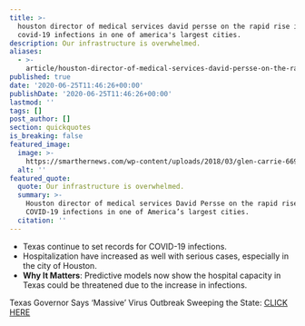 ```yaml
---
title: >-
  houston director of medical services david persse on the rapid rise in
  covid-19 infections in one of america's largest cities.
description: Our infrastructure is overwhelmed.
aliases:
  - >-
    article/houston-director-of-medical-services-david-persse-on-the-rapid-rise-in-covid-19-infections-in-one-of-americas-largest-cities/
published: true
date: '2020-06-25T11:46:26+00:00'
publishDate: '2020-06-25T11:46:26+00:00'
lastmod: ''
tags: []
post_author: []
section: quickquotes
is_breaking: false
featured_image:
  image: >-
    https://smarthernews.com/wp-content/uploads/2018/03/glen-carrie-66914-unsplash-scaled.jpg
  alt: ''
featured_quote:
  quote: Our infrastructure is overwhelmed.
  summary: >-
    Houston director of medical services David Persse on the rapid rise in
    COVID-19 infections in one of America’s largest cities.
  citation: ''
---
```

*   Texas continue to set records for COVID-19 infections.
*   Hospitalization have increased as well with serious cases, especially in the city of Houston.
*   **Why It Matters**: Predictive models now show the hospital capacity in Texas could be threatened due to the increase in infections.

Texas Governor Says ‘Massive’ Virus Outbreak Sweeping the State: [CLICK HERE](\"https://www.bloomberg.com/news/articles/2020-06-24/houston-on-pace-to-exceed-intensive-care-capacity-by-tomorrow?sref=nXmOg68r\")